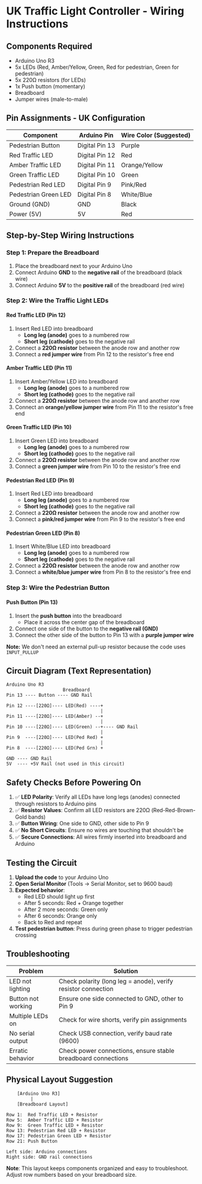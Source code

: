 # UK Traffic Light Controller - Wiring Instructions

## Components Required
- Arduino Uno R3
- 5x LEDs (Red, Amber/Yellow, Green, Red for pedestrian, Green for pedestrian)
- 5x 220Ω resistors (for LEDs)
- 1x Push button (momentary)
- Breadboard
- Jumper wires (male-to-male)

## Pin Assignments - UK Configuration
| Component | Arduino Pin | Wire Color (Suggested) |
|-----------|-------------|------------------------|
| Pedestrian Button | Digital Pin 13 | Purple |
| Red Traffic LED | Digital Pin 12 | Red |
| Amber Traffic LED | Digital Pin 11 | Orange/Yellow |
| Green Traffic LED | Digital Pin 10 | Green |
| Pedestrian Red LED | Digital Pin 9 | Pink/Red |
| Pedestrian Green LED | Digital Pin 8 | White/Blue |
| Ground (GND) | GND | Black |
| Power (5V) | 5V | Red |

## Step-by-Step Wiring Instructions

### Step 1: Prepare the Breadboard
1. Place the breadboard next to your Arduino Uno
2. Connect Arduino **GND** to the **negative rail** of the breadboard (black wire)
3. Connect Arduino **5V** to the **positive rail** of the breadboard (red wire)

### Step 2: Wire the Traffic Light LEDs

#### Red Traffic LED (Pin 12)
1. Insert Red LED into breadboard
   - **Long leg (anode)** goes to a numbered row
   - **Short leg (cathode)** goes to the negative rail
2. Connect a **220Ω resistor** between the anode row and another row
3. Connect a **red jumper wire** from Pin 12 to the resistor's free end

#### Amber Traffic LED (Pin 11)
1. Insert Amber/Yellow LED into breadboard
   - **Long leg (anode)** goes to a numbered row
   - **Short leg (cathode)** goes to the negative rail
2. Connect a **220Ω resistor** between the anode row and another row
3. Connect an **orange/yellow jumper wire** from Pin 11 to the resistor's free end

#### Green Traffic LED (Pin 10)
1. Insert Green LED into breadboard
   - **Long leg (anode)** goes to a numbered row
   - **Short leg (cathode)** goes to the negative rail
2. Connect a **220Ω resistor** between the anode row and another row
3. Connect a **green jumper wire** from Pin 10 to the resistor's free end

#### Pedestrian Red LED (Pin 9)
1. Insert Red LED into breadboard
   - **Long leg (anode)** goes to a numbered row
   - **Short leg (cathode)** goes to the negative rail
2. Connect a **220Ω resistor** between the anode row and another row
3. Connect a **pink/red jumper wire** from Pin 9 to the resistor's free end

#### Pedestrian Green LED (Pin 8)
1. Insert White/Blue LED into breadboard
   - **Long leg (anode)** goes to a numbered row
   - **Short leg (cathode)** goes to the negative rail
2. Connect a **220Ω resistor** between the anode row and another row
3. Connect a **white/blue jumper wire** from Pin 8 to the resistor's free end

### Step 3: Wire the Pedestrian Button

#### Push Button (Pin 13)
1. Insert the **push button** into the breadboard
   - Place it across the center gap of the breadboard
2. Connect one side of the button to the **negative rail (GND)**
3. Connect the other side of the button to Pin 13 with a **purple jumper wire**

**Note:** We don't need an external pull-up resistor because the code uses `INPUT_PULLUP`

## Circuit Diagram (Text Representation)

```
Arduino Uno R3
                     Breadboard
Pin 13 ---- Button ---- GND Rail

Pin 12 ----[220Ω]---- LED(Red) ----+
                                   |
Pin 11 ----[220Ω]---- LED(Amber) --+
                                   |
Pin 10 ----[220Ω]---- LED(Green) --+---- GND Rail
                                   |
Pin 9  ----[220Ω]---- LED(Ped Red) +
                                   |
Pin 8  ----[220Ω]---- LED(Ped Grn) +

GND ---- GND Rail
5V  ---- +5V Rail (not used in this circuit)
```

## Safety Checks Before Powering On

1. ✅ **LED Polarity**: Verify all LEDs have long legs (anodes) connected through resistors to Arduino pins
2. ✅ **Resistor Values**: Confirm all LED resistors are 220Ω (Red-Red-Brown-Gold bands)
3. ✅ **Button Wiring**: One side to GND, other side to Pin 9
4. ✅ **No Short Circuits**: Ensure no wires are touching that shouldn't be
5. ✅ **Secure Connections**: All wires firmly inserted into breadboard and Arduino

## Testing the Circuit

1. **Upload the code** to your Arduino Uno
2. **Open Serial Monitor** (Tools → Serial Monitor, set to 9600 baud)
3. **Expected behavior**:
   - Red LED should light up first
   - After 5 seconds: Red + Orange together
   - After 2 more seconds: Green only
   - After 6 seconds: Orange only
   - Back to Red and repeat
4. **Test pedestrian button**: Press during green phase to trigger pedestrian crossing

## Troubleshooting

| Problem | Solution |
|---------|----------|
| LED not lighting | Check polarity (long leg = anode), verify resistor connection |
| Button not working | Ensure one side connected to GND, other to Pin 9 |
| Multiple LEDs on | Check for wire shorts, verify pin assignments |
| No serial output | Check USB connection, verify baud rate (9600) |
| Erratic behavior | Check power connections, ensure stable breadboard connections |

## Physical Layout Suggestion

```
    [Arduino Uno R3]
         |
    [Breadboard Layout]

Row 1:  Red Traffic LED + Resistor
Row 5:  Amber Traffic LED + Resistor
Row 9:  Green Traffic LED + Resistor
Row 13: Pedestrian Red LED + Resistor
Row 17: Pedestrian Green LED + Resistor
Row 21: Push Button

Left side: Arduino connections
Right side: GND rail connections
```

**Note**: This layout keeps components organized and easy to troubleshoot. Adjust row numbers based on your breadboard size.